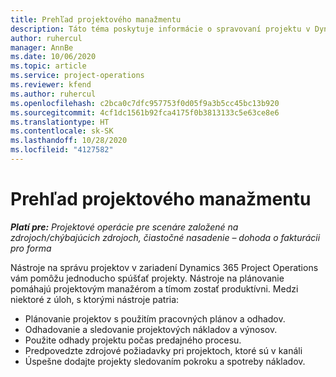 ```yaml
---
title: Prehľad projektového manažmentu
description: Táto téma poskytuje informácie o spravovaní projektu v Dynamics 365 Project Operations.
author: ruhercul
manager: AnnBe
ms.date: 10/06/2020
ms.topic: article
ms.service: project-operations
ms.reviewer: kfend
ms.author: ruhercul
ms.openlocfilehash: c2bca0c7dfc957753f0d05f9a3b5cc45bc13b920
ms.sourcegitcommit: 4cf1dc1561b92fca4175f0b3813133c5e63ce8e6
ms.translationtype: HT
ms.contentlocale: sk-SK
ms.lasthandoff: 10/28/2020
ms.locfileid: "4127582"
---
```

# <a name="project-management-overview"></a>Prehľad projektového manažmentu

_**Platí pre:** Projektové operácie pre scenáre založené na zdrojoch/chýbajúcich zdrojoch, čiastočné nasadenie – dohoda o fakturácii pro forma_

Nástroje na správu projektov v zariadení Dynamics 365 Project Operations vám pomôžu jednoducho spúšťať projekty. Nástroje na plánovanie pomáhajú projektovým manažérom a tímom zostať produktívni. Medzi niektoré z úloh, s ktorými nástroje patria:

- Plánovanie projektov s použitím pracovných plánov a odhadov.
- Odhadovanie a sledovanie projektových nákladov a výnosov.
- Použite odhady projektu počas predajného procesu.
- Predpovedzte zdrojové požiadavky pri projektoch, ktoré sú v kanáli
- Úspešne dodajte projekty sledovaním pokroku a spotreby nákladov.
